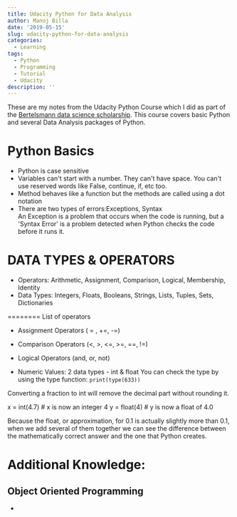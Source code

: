 ```yaml
---
title: Udacity Python for Data Analysis
author: Manoj Billa
date: '2019-05-15'
slug: udacity-python-for-data-analysis
categories:
  - Learning
tags:
  - Python
  - Programming
  - Tutorial
  - Udacity
description: ''
---
```

These are my notes from the Udacity Python Course which I did as part of the [Bertelsmann data science scholarship](https://www.udacity.com/bertelsmann-data-scholarships). This course covers basic Python and several Data Analysis packages of Python.

# Python Basics
* Python is case sensitive
* Variables can't start with a number. They can't have space. You can't use reserved words like False, continue, if, etc too.
* Method behaves like a function but the methods are called using a dot notation
* There are two types of errors:Exceptions, Syntax  
An Exception is a problem that occurs when the code is running, but a 'Syntax Error' is a problem detected when Python checks the code before it runs it.

# DATA TYPES & OPERATORS
* Operators: Arithmetic, Assignment, Comparison, Logical, Membership, Identity
* Data Types: Integers, Floats, Booleans, Strings, Lists, Tuples, Sets, Dictionaries

======== List of operators

* Assignment Operators ( = , +=, -=)
* Comparison Operators (<, >, <=, >=, ==, !=)
* Logical Operators (and, or, not)

* Numeric Values: 2 data types - int & float
You can check the type by using the type function: `print(type(633))`

Converting a fraction to int will remove the decimal part without rounding it.

x = int(4.7) # x is now an integer 4 
y = float(4) # y is now a float of 4.0

Because the float, or approximation, for 0.1 is actually slightly more than 0.1, when we add several of them together we can see the difference between the mathematically correct answer and the one that Python creates.


# Additional Knowledge:
## Object Oriented Programming

* 
